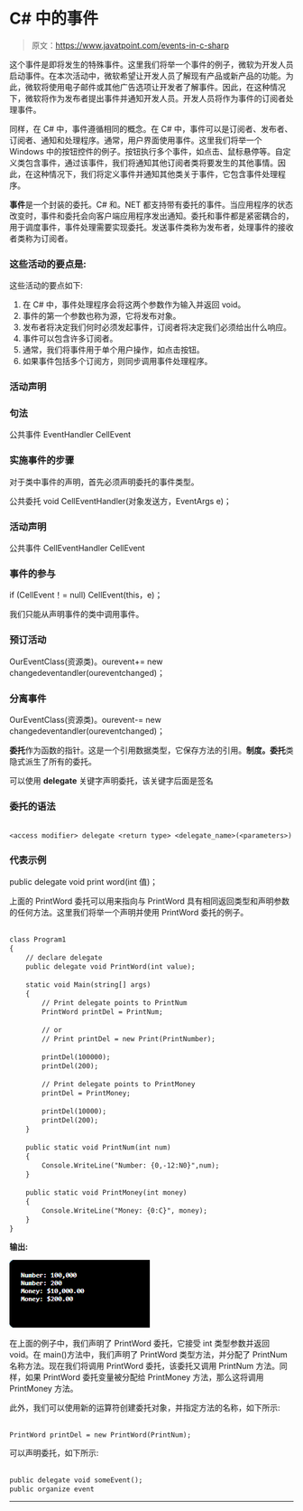 # C# 中的事件

> 原文：<https://www.javatpoint.com/events-in-c-sharp>

这个事件是即将发生的特殊事件。这里我们将举一个事件的例子，微软为开发人员启动事件。在本次活动中，微软希望让开发人员了解现有产品或新产品的功能。为此，微软将使用电子邮件或其他广告选项让开发者了解事件。因此，在这种情况下，微软将作为发布者提出事件并通知开发人员。开发人员将作为事件的订阅者处理事件。

同样，在 C# 中，事件遵循相同的概念。在 C# 中，事件可以是订阅者、发布者、订阅者、通知和处理程序。通常，用户界面使用事件。这里我们将举一个 Windows 中的按钮控件的例子。按钮执行多个事件，如点击、鼠标悬停等。自定义类包含事件，通过该事件，我们将通知其他订阅者类将要发生的其他事情。因此，在这种情况下，我们将定义事件并通知其他类关于事件，它包含事件处理程序。

**事件**是一个封装的委托。C# 和。NET 都支持带有委托的事件。当应用程序的状态改变时，事件和委托会向客户端应用程序发出通知。委托和事件都是紧密耦合的，用于调度事件，事件处理需要实现委托。发送事件类称为发布者，处理事件的接收者类称为订阅者。

### 这些活动的要点是:

这些活动的要点如下:

1.  在 C# 中，事件处理程序会将这两个参数作为输入并返回 void。
2.  事件的第一个参数也称为源，它将发布对象。
3.  发布者将决定我们何时必须发起事件，订阅者将决定我们必须给出什么响应。
4.  事件可以包含许多订阅者。
5.  通常，我们将事件用于单个用户操作，如点击按钮。
6.  如果事件包括多个订阅方，则同步调用事件处理程序。

### 活动声明

### 句法

公共事件 EventHandler CellEvent

### 实施事件的步骤

对于类中事件的声明，首先必须声明委托的事件类型。

公共委托 void CellEventHandler(对象发送方，EventArgs e)；

### 活动声明

公共事件 CellEventHandler CellEvent

### 事件的参与

if (CellEvent！= null) CellEvent(this，e)；

我们只能从声明事件的类中调用事件。

### 预订活动

OurEventClass(资源类)。ourevent+= new changedeventandler(oureventchanged)；

### 分离事件

OurEventClass(资源类)。ourevent-= new changedeventandler(oureventchanged)；

**委托**作为函数的指针。这是一个引用数据类型，它保存方法的引用。**制度。委托**类隐式派生了所有的委托。

可以使用 **delegate** 关键字声明委托，该关键字后面是签名

### 委托的语法

```

<access modifier> delegate <return type> <delegate_name>(<parameters>)

```

### 代表示例

public delegate void print word(int 值)；

上面的 PrintWord 委托可以用来指向与 PrintWord 具有相同返回类型和声明参数的任何方法。这里我们将举一个声明并使用 PrintWord 委托的例子。

```

class Program1
{
    // declare delegate
    public delegate void PrintWord(int value);

    static void Main(string[] args)
    {
        // Print delegate points to PrintNum
        PrintWord printDel = PrintNum;

        // or
        // Print printDel = new Print(PrintNumber);

        printDel(100000);
        printDel(200);

        // Print delegate points to PrintMoney
        printDel = PrintMoney;

        printDel(10000);
        printDel(200);
    }

    public static void PrintNum(int num)
    {
        Console.WriteLine("Number: {0,-12:N0}",num);
    }

    public static void PrintMoney(int money)
    {
        Console.WriteLine("Money: {0:C}", money);
    }
}

```

**输出:**

![Events in C#](img/c92164c01583ecb28628654c246ca37b.png)

在上面的例子中，我们声明了 PrintWord 委托，它接受 int 类型参数并返回 void。在 main()方法中，我们声明了 PrintWord 类型方法，并分配了 PrintNum 名称方法。现在我们将调用 PrintWord 委托，该委托又调用 PrintNum 方法。同样，如果 PrintWord 委托变量被分配给 PrintMoney 方法，那么这将调用 PrintMoney 方法。

此外，我们可以使用新的运算符创建委托对象，并指定方法的名称，如下所示:

```

PrintWord printDel = new PrintWord(PrintNum);

```

可以声明委托，如下所示:

```

public delegate void someEvent();
public organize event

```

* * *
